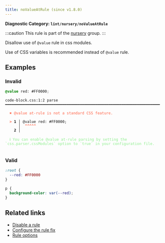 ```yaml
---
title: noValueAtRule (since v1.8.0)
---
```


**Diagnostic Category: `lint/nursery/noValueAtRule`**

:::caution
This rule is part of the [nursery](/linter/rules/#nursery) group.
:::

Disallow use of `@value` rule in css modules.

Use of CSS variables is recommended instead of `@value` rule.

## Examples

### Invalid

```css
@value red: #FF0000;
```

<pre class="language-text"><code class="language-text">code-block.css:1:2 parse ━━━━━━━━━━━━━━━━━━━━━━━━━━━━━━━━━━━━━━━━━━━━━━━━━━━━━━━━━━━━━━━━━━━━━━━━━━━

<strong><span style="color: Tomato;">  </span></strong><strong><span style="color: Tomato;">✖</span></strong> <span style="color: Tomato;">@value at-rule is not a standard CSS feature.</span>
  
<strong><span style="color: Tomato;">  </span></strong><strong><span style="color: Tomato;">&gt;</span></strong> <strong>1 │ </strong>@value red: #FF0000;
   <strong>   │ </strong> <strong><span style="color: Tomato;">^</span></strong><strong><span style="color: Tomato;">^</span></strong><strong><span style="color: Tomato;">^</span></strong><strong><span style="color: Tomato;">^</span></strong><strong><span style="color: Tomato;">^</span></strong>
    <strong>2 │ </strong>
  
<strong><span style="color: lightgreen;">  </span></strong><strong><span style="color: lightgreen;">ℹ</span></strong> <span style="color: lightgreen;">You can enable @value at-rule parsing by setting the `css.parser.cssModules` option to `true` in your configuration file.</span>
  
</code></pre>

### Valid

```css
:root {
  --red: #FF0000
}

p {
  background-color: var(--red);
}
```

## Related links

- [Disable a rule](/linter/#disable-a-lint-rule)
- [Configure the rule fix](/linter#configure-the-rule-fix)
- [Rule options](/linter/#rule-options)
